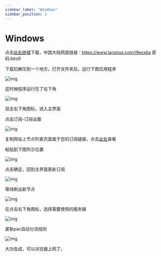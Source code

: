 ```yaml
---
sidebar_label: "Windows"
sidebar_position: 3
---
```

# Windows

点击[此处链接](https://panel.libcyber.xyz/clients/LibCyber-V2N.zip)下载，中国大陆网盘链接：https://www.lanzous.com/i9exxba 密码:bbs9

下载后解压到一个地方，打开文件夹后，运行下图应用程序

![img][v2n-icon]

这时候程序运行在了右下角

![img][v2n-back-icon]

双击右下角图标，进入主界面

点击订阅-订阅设置

![img][v2n-sub-setting]

复制网站上节点列表页面属于您的订阅链接，点击[此处](https://panel.libcyber.xyz/nodeList)查看

粘贴到下图所示位置

![img][v2n-add-sub]

点击确定，回到主界面更新订阅

![img][v2n-update-sub]

等待刷出新节点

![img][v2n-update-node-success]

在点击右下角图标，选择需要使用的服务器

![img][v2n-select-node]

更新pac自动分流规则

![img][v2n-select-pac]

大功告成，可以浏览器上网了。


[v2n-icon]: https://cdn.jsdelivr.net/gh/LibCyber/docs-cdn@v1.0.0/assets/v2-windows/v2n-icon.jpg "应用图标"
[v2n-back-icon]: https://cdn.jsdelivr.net/gh/LibCyber/docs-cdn@v1.0.0/assets/v2-windows/v2n-back-icon.jpg "任务栏图标"
[v2n-sub-setting]: https://cdn.jsdelivr.net/gh/LibCyber/docs-cdn@v1.0.0/assets/v2-windows/v2n-sub-setting.jpg "打开订阅设置"
[v2n-add-sub]: https://cdn.jsdelivr.net/gh/LibCyber/docs-cdn@v1.0.0/assets/v2-windows/v2n-add-sub.jpg "添加订阅"
[v2n-update-sub]: https://cdn.jsdelivr.net/gh/LibCyber/docs-cdn@v1.0.0/assets/v2-windows/v2n-update-sub.jpg "更新订阅"
[v2n-update-node-success]: https://cdn.jsdelivr.net/gh/LibCyber/docs-cdn@v1.0.0/assets/v2-windows/v2n-update-node-success.jpg "订阅成功"
[v2n-select-node]: https://cdn.jsdelivr.net/gh/LibCyber/docs-cdn@v1.0.0/assets/v2-windows/v2n-select-node.jpg "选择节点"
[v2n-select-pac]: https://cdn.jsdelivr.net/gh/LibCyber/docs-cdn@v1.0.0/assets/v2-windows/v2n-select-pac.jpg "更新pac智能分流规则"
